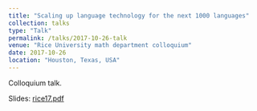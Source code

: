 ```yaml
---
title: "Scaling up language technology for the next 1000 languages"
collection: talks
type: "Talk"
permalink: /talks/2017-10-26-talk
venue: "Rice University math department colloquium"
date: 2017-10-26
location: "Houston, Texas, USA"
---
```


Colloquium talk.

Slides: [rice17.pdf](/files/rice17.pdf)
